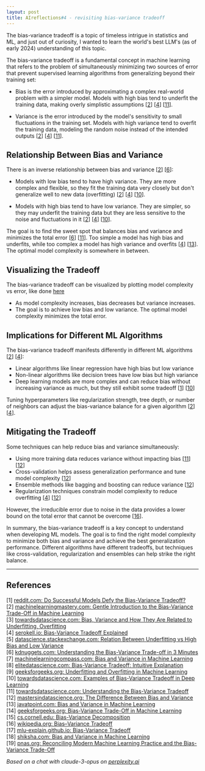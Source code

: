 ```yaml
---
layout: post
title: AIreflections#4 - revisiting bias-variance tradeoff
---
```


The bias-variance tradeoff is a topic of timeless intrigue in statistics and ML, and just out of curiosity, I wanted to learn the world's best LLM's (as of early 2024) understanding of this topic.

The bias-variance tradeoff is a fundamental concept in machine learning that refers to the problem of simultaneously minimizing two sources of error that prevent supervised learning algorithms from generalizing beyond their training set:

- Bias is the error introduced by approximating a complex real-world problem with a simpler model. Models with high bias tend to underfit the training data, making overly simplistic assumptions [[2](#ref-2)] [[4](#ref-4)] [[11](#ref-11)].

- Variance is the error introduced by the model's sensitivity to small fluctuations in the training set. Models with high variance tend to overfit the training data, modeling the random noise instead of the intended outputs [[2](#ref-2)] [[4](#ref-4)] [[11](#ref-11)].

## Relationship Between Bias and Variance

There is an inverse relationship between bias and variance [[2](#ref-2)] [[6](#ref-6)]:

- Models with low bias tend to have high variance. They are more complex and flexible, so they fit the training data very closely but don't generalize well to new data (overfitting) [[2](#ref-2)] [[4](#ref-4)] [[10](#ref-10)].

- Models with high bias tend to have low variance. They are simpler, so they may underfit the training data but they are less sensitive to the noise and fluctuations in it [[2](#ref-2)] [[4](#ref-4)] [[10](#ref-10)].

The goal is to find the sweet spot that balances bias and variance and minimizes the total error [[6](#ref-6)] [[11](#ref-11)]. Too simple a model has high bias and underfits, while too complex a model has high variance and overfits [[4](#ref-4)] [[13](#ref-13)]. The optimal model complexity is somewhere in between.

## Visualizing the Tradeoff

The bias-variance tradeoff can be visualized by plotting model complexity vs error, like done [here](https://elitedatascience.com/bias-variance-tradeoff)

- As model complexity increases, bias decreases but variance increases.
- The goal is to achieve low bias and low variance. The optimal model complexity minimizes the total error.

## Implications for Different ML Algorithms

The bias-variance tradeoff manifests differently in different ML algorithms [[2](#ref-2)] [[4](#ref-4)]:

- Linear algorithms like linear regression have high bias but low variance
- Non-linear algorithms like decision trees have low bias but high variance
- Deep learning models are more complex and can reduce bias without increasing variance as much, but they still exhibit some tradeoff [[1](#ref-1)] [[10](#ref-10)]

Tuning hyperparameters like regularization strength, tree depth, or number of neighbors can adjust the bias-variance balance for a given algorithm [[2](#ref-2)] [[4](#ref-4)].

## Mitigating the Tradeoff

Some techniques can help reduce bias and variance simultaneously:

- Using more training data reduces variance without impacting bias [[11](#ref-11)] [[12](#ref-12)]
- Cross-validation helps assess generalization performance and tune model complexity [[12](#ref-12)] 
- Ensemble methods like bagging and boosting can reduce variance [[12](#ref-12)]
- Regularization techniques constrain model complexity to reduce overfitting [[4](#ref-4)] [[12](#ref-12)]

However, the irreducible error due to noise in the data provides a lower bound on the total error that cannot be overcome [[16](#ref-16)].

In summary, the bias-variance tradeoff is a key concept to understand when developing ML models. The goal is to find the right model complexity to minimize both bias and variance and achieve the best generalization performance. Different algorithms have different tradeoffs, but techniques like cross-validation, regularization and ensembles can help strike the right balance.

---
## References

[1] <a id="ref-1"></a> [reddit.com: Do Successful Models Defy the Bias-Variance Tradeoff?](https://www.reddit.com/r/MachineLearning/comments/nkfarw/d_do_successful_models_defy_the_biasvariance/)  
[2] <a id="ref-2"></a> [machinelearningmastery.com: Gentle Introduction to the Bias-Variance Trade-Off in Machine Learning](https://machinelearningmastery.com/gentle-introduction-to-the-bias-variance-trade-off-in-machine-learning/)  
[3] <a id="ref-3"></a> [towardsdatascience.com: Bias, Variance and How They Are Related to Underfitting, Overfitting](https://towardsdatascience.com/bias-variance-and-how-they-are-related-to-underfitting-overfitting-4809aed98b79)  
[4] <a id="ref-4"></a> [serokell.io: Bias-Variance Tradeoff Explained](https://serokell.io/blog/bias-variance-tradeoff)  
[5] <a id="ref-5"></a> [datascience.stackexchange.com: Relation Between Underfitting vs High Bias and Low Variance](https://datascience.stackexchange.com/questions/117189/relation-between-underfitting-vs-high-bias-and-low-variance)  
[6] <a id="ref-6"></a> [kdnuggets.com: Understanding the Bias-Variance Trade-off in 3 Minutes](https://www.kdnuggets.com/2020/09/understanding-bias-variance-trade-off-3-minutes.html)  
[7] <a id="ref-7"></a> [machinelearningcompass.com: Bias and Variance in Machine Learning](https://machinelearningcompass.com/model_optimization/bias_and_variance/)  
[8] <a id="ref-8"></a> [elitedatascience.com: Bias-Variance Tradeoff: Intuitive Explanation](https://elitedatascience.com/bias-variance-tradeoff)  
[9] <a id="ref-9"></a> [geeksforgeeks.org: Underfitting and Overfitting in Machine Learning](https://www.geeksforgeeks.org/underfitting-and-overfitting-in-machine-learning/)  
[10] <a id="ref-10"></a> [towardsdatascience.com: Examples of Bias-Variance Tradeoff in Deep Learning](https://towardsdatascience.com/examples-of-bias-variance-tradeoff-in-deep-learning-6420476a20bd)  
[11] <a id="ref-11"></a> [towardsdatascience.com: Understanding the Bias-Variance Tradeoff](https://towardsdatascience.com/understanding-the-bias-variance-tradeoff-165e6942b229)  
[12] <a id="ref-12"></a> [mastersindatascience.org: The Difference Between Bias and Variance](https://www.mastersindatascience.org/learning/difference-between-bias-and-variance/)  
[13] <a id="ref-13"></a> [javatpoint.com: Bias and Variance in Machine Learning](https://www.javatpoint.com/bias-and-variance-in-machine-learning)  
[14] <a id="ref-14"></a> [geeksforgeeks.org: Bias-Variance Trade-Off in Machine Learning](https://www.geeksforgeeks.org/ml-bias-variance-trade-off/)  
[15] <a id="ref-15"></a> [cs.cornell.edu: Bias-Variance Decomposition](https://www.cs.cornell.edu/courses/cs4780/2018fa/lectures/lecturenote12.html)  
[16] <a id="ref-16"></a> [wikipedia.org: Bias–Variance Tradeoff](https://en.wikipedia.org/wiki/Bias%E2%80%93variance_tradeoff)  
[17] <a id="ref-17"></a> [mlu-explain.github.io: Bias-Variance Tradeoff](https://mlu-explain.github.io/bias-variance/)  
[18] <a id="ref-18"></a> [shiksha.com: Bias and Variance in Machine Learning](https://www.shiksha.com/online-courses/articles/bias-and-variance/)  
[19] <a id="ref-19"></a> [pnas.org: Reconciling Modern Machine Learning Practice and the Bias-Variance Trade-Off](https://www.pnas.org/doi/10.1073/pnas.1903070116)  

_Based on a chat with claude-3-opus on [perplexity.ai](https://perplexity.ai)_

<!-- -------------------------------------------------------------- -->
<!-- 
sequence: renumber, accumulate, format

to increment numbers, use multiple cursors then emmet shortcuts

regex...
\[(\d+)\]
to
 [[$1](#ref-$1)]

regex...
\[(\d+)\] (.*)
to
[$1] <a id="ref-$1"></a> [display text]($2)  

change "Citations:" to "## References"
-->
<!-- 
Include images like this:  
<figure style="text-align: center; width:100%;">
    <img src="{{site.baseurl}}/images/experimenting_files/experimenting_18_1.svg" alt="___" style="max-width:90%; 
    height: auto; margin:3% auto; display:block;">
    <figcaption>___</figcaption>
</figure> 
-->
<!-- 
Include code snippets like this:  
```python 
def square(x):
    return x**2
``` 
-->
<!-- 
Cite like this [[2](#ref-2)], and this [[3](#ref-3)]. Use two extra spaces at end of each line for line break
---
## References  
[1] <a id="ref-1"></a> [display text](hyperlink)  
[2] <a id="ref-2"></a> [display text](hyperlink) 
[3] <a id="ref-3"></a> [display text](hyperlink)  
_Assisted by claude-3-opus on [perplexity.ai](https://perplexity.ai)_ 
-->
<!-- -------------------------------------------------------------- -->